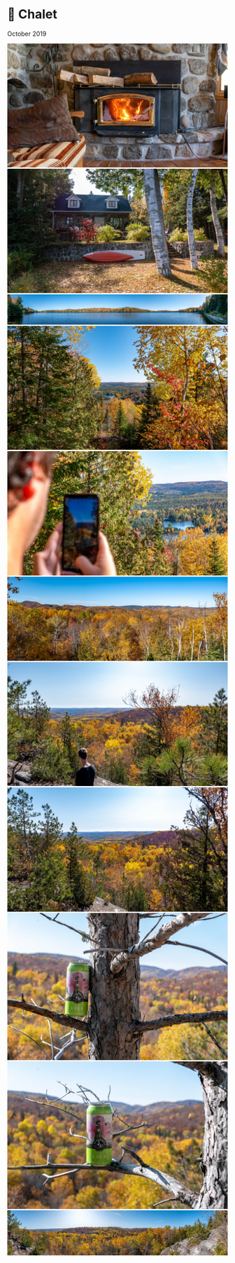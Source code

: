# 🌲 Chalet
October 2019

[![P2650816](/photos/hd/P2650816.jpg)](/photos/P2650816.md)
[![P2650826](/photos/hd/P2650826.jpg)](/photos/P2650826.md)
[![P2650853-Pano](/photos/hd/P2650853-Pano.jpg)](/photos/P2650853-Pano.md)
[![P2650863](/photos/hd/P2650863.jpg)](/photos/P2650863.md)
[![P2650868](/photos/hd/P2650868.jpg)](/photos/P2650868.md)
[![P2650877-Pano](/photos/hd/P2650877-Pano.jpg)](/photos/P2650877-Pano.md)
[![P2650888](/photos/hd/P2650888.jpg)](/photos/P2650888.md)
[![P2650890](/photos/hd/P2650890.jpg)](/photos/P2650890.md)
[![P2650911](/photos/hd/P2650911.jpg)](/photos/P2650911.md)
[![P2650921](/photos/hd/P2650921.jpg)](/photos/P2650921.md)
[![P2650929-Pano](/photos/hd/P2650929-Pano.jpg)](/photos/P2650929-Pano.md)
